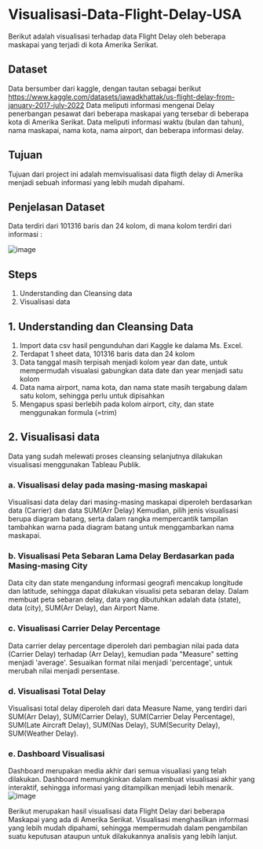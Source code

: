 # Visualisasi-Data-Flight-Delay-USA
Berikut adalah visualisasi terhadap data Flight Delay oleh beberapa maskapai yang terjadi di kota Amerika Serikat.
## Dataset
Data bersumber dari kaggle, dengan tautan sebagai berikut https://www.kaggle.com/datasets/jawadkhattak/us-flight-delay-from-january-2017-july-2022
Data meliputi informasi mengenai Delay penerbangan pesawat dari beberapa maskapai yang tersebar di beberapa kota di Amerika Serikat. Data meliputi informasi waktu (bulan dan tahun), nama maskapai, nama kota, nama airport, dan beberapa informasi delay.
## Tujuan 
Tujuan dari project ini adalah memvisualisasi data fligth delay di Amerika menjadi sebuah informasi yang lebih mudah dipahami.
## Penjelasan Dataset
Data terdiri dari 101316 baris dan 24 kolom, di mana kolom terdiri dari informasi : 

![image](https://user-images.githubusercontent.com/125176865/218297494-78bcf1b9-a8ac-48f5-bc65-912b1932c00e.png)
## Steps
1. Understanding dan Cleansing data
2. Visualisasi data
## 1. Understanding dan Cleansing Data
1. Import data csv hasil pengunduhan dari Kaggle ke dalama Ms. Excel.
2. Terdapat 1 sheet data, 101316 baris data dan 24 kolom
3. Data tanggal masih terpisah menjadi kolom year dan date, untuk mempermudah visualasi gabungkan data date dan year menjadi satu kolom
4. Data nama airport, nama kota, dan nama state masih tergabung dalam satu kolom, sehingga perlu untuk dipisahkan
5. Mengapus spasi berlebih pada kolom airport, city, dan state menggunakan formula (=trim)
## 2. Visualisasi data
Data yang sudah melewati proses cleansing selanjutnya dilakukan visualisasi menggunakan Tableau Publik.
### a. Visualisasi delay pada masing-masing maskapai
Visualisasi data delay dari masing-masing maskapai diperoleh berdasarkan data (Carrier) dan data SUM(Arr Delay) 
Kemudian, pilih jenis visualisasi berupa diagram batang, serta dalam rangka mempercantik tampilan tambahkan warna pada diagram batang untuk menggambarkan nama maskapai.
### b. Visualisasi Peta Sebaran Lama Delay Berdasarkan pada Masing-masing City
Data city dan state mengandung informasi geografi mencakup longitude dan latitude, sehingga dapat dilakukan visualisi peta sebaran delay. Dalam membuat peta sebaran delay, data yang dibutuhkan adalah data (state), data (city), SUM(Arr Delay), dan Airport Name.
### c. Visualisasi Carrier Delay Percentage
Data carrier delay percentage diperoleh dari pembagian nilai pada data (Carrier Delay) terhadap (Arr Delay), kemudian pada "Measure" setting menjadi 'average'. Sesuaikan format nilai menjadi 'percentage', untuk merubah nilai menjadi persentase.
### d. Visualisasi  Total Delay
Visualisasi total delay diperoleh dari data Measure Name, yang terdiri dari SUM(Arr Delay), SUM(Carrier Delay), SUM(Carrier Delay Percentage), SUM(Late Aircraft Delay), SUM(Nas Delay), SUM(Security Delay), SUM(Weather Delay).
### e. Dashboard Visualisasi
Dashboard merupakan media akhir dari semua visualiasi yang telah dilakukan. Dashboard memungkinkan dalam membuat visualisasi akhir yang interaktif, sehingga informasi yang ditampilkan menjadi lebih menarik.
![image](https://user-images.githubusercontent.com/125176865/218299097-475c9423-ba6a-43db-a31d-5a116e5aacc5.png)

Berikut merupakan hasil visualisasi data Flight Delay dari beberapa Maskapai yang ada di Amerika Serikat. Visualisasi menghasilkan informasi yang lebih mudah dipahami, sehingga mempermudah dalam pengambilan suatu keputusan ataupun untuk dilakukannya analisis yang lebih lanjut.
